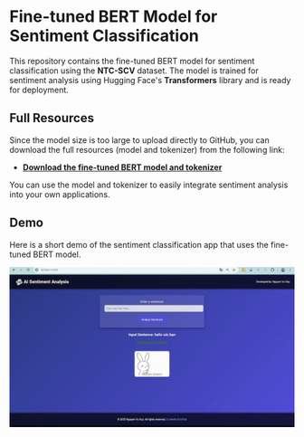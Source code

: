 # Fine-tuned BERT Model for Sentiment Classification

This repository contains the fine-tuned BERT model for sentiment classification using the **NTC-SCV** dataset. The model is trained for sentiment analysis using Hugging Face's **Transformers** library and is ready for deployment.

## Full Resources

Since the model size is too large to upload directly to GitHub, you can download the full resources (model and tokenizer) from the following link:

- **[Download the fine-tuned BERT model and tokenizer](https://drive.google.com/drive/folders/1pZIQ_3PIKqQLEpolePrxoV9G1Zkb1GhW?usp=drive_link)**

You can use the model and tokenizer to easily integrate sentiment analysis into your own applications.

## Demo

Here is a short demo of the sentiment classification app that uses the fine-tuned BERT model.

![Demo GIF](https://github.com/vuhuyng04/finetune-bert-ntc-scv-sentiment/blob/main/demo.gif)
